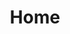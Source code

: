 ---
home: true
title: Home
heroImage: /assets/icons/app-indicator.svg
actions:
  - text: Get Started
    link: /guide/getting-started.html
    type: primary
  - text: Introduction
    link: /guide/
    type: secondary
features:
  - title: Fully-stack
    details: Contains most popular techniques for current page-based service. 
  - title: Origin
    details: We try to give the most originated press to guarantee the quailty.
  - title: Performant
    details: Based on vuepress and the pages are fully static.
  - title: Front-end
    details: Front-end learner. Mainly contains vue3.x, and the ecology around vue. Supported by Phoenix.
  - title: Back-end
    details: Http server and database optimizations, usually around go|python|java, with mysql|elasticsearch|redis. Supported by Micca.
  - title: Modern AI tech
    details: Contains LLM and RL, would be the fantanstic part of the site.
footer: Apache-2.0 Licensed | Copyright © 2023-present Micca & Phoenix
---